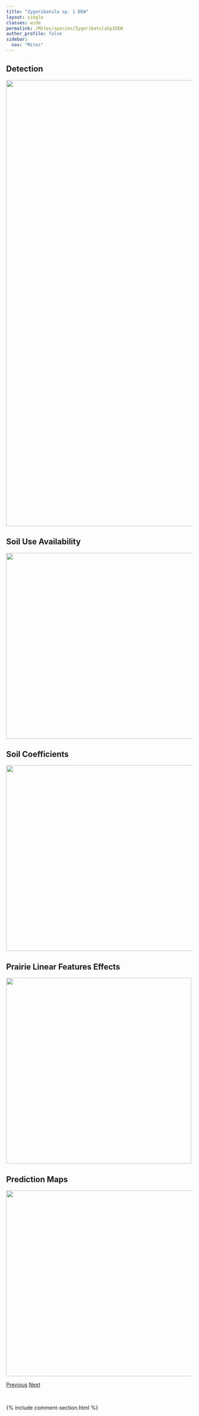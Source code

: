 ```yaml
---
title: "Zygoribatula sp. 1 DEW"
layout: single
classes: wide
permalink: /Mites/species/ZygoribatulaSp1DEW
author_profile: false
sidebar:
  nav: "Mites"
---
```


<h2>Detection</h2>

<a href="https://drive.google.com/uc?export=view&id=1W7ue5So6MEeC-M2Y5POFhPWnY5I1gkuE">
<img src="https://drive.google.com/uc?export=view&id=1W7ue5So6MEeC-M2Y5POFhPWnY5I1gkuE" height = "1200" width = "800">
</a>


<h2>Soil Use Availability</h2>

<a href="https://drive.google.com/uc?export=view&id=1cxTnws7wt3LF6tBUKyZv0cSdmVM9K46a">
<img src="https://drive.google.com/uc?export=view&id=1cxTnws7wt3LF6tBUKyZv0cSdmVM9K46a" height = "500" width = "1000">
</a>


<h2>Soil Coefficients</h2>

<a href="https://drive.google.com/uc?export=view&id=1GLRXowTyzroFRFjHyLkXW3I4HTKDTTCz">
<img src="https://drive.google.com/uc?export=view&id=1GLRXowTyzroFRFjHyLkXW3I4HTKDTTCz" height = "500" width = "1000">
</a>


<h2>Prairie Linear Features Effects</h2>

<a href="https://drive.google.com/uc?export=view&id=150GGPRQD8onG2pqxv5ztOGqCcsnSRTK1">
<img src="https://drive.google.com/uc?export=view&id=150GGPRQD8onG2pqxv5ztOGqCcsnSRTK1" height = "500" width = "500">
</a>


<h2>Prediction Maps</h2>

<a href="https://drive.google.com/uc?export=view&id=1KZFvJOcbP2InRF0ZRXtF__Zv-dMpYAV_">
<img src="https://drive.google.com/uc?export=view&id=1KZFvJOcbP2InRF0ZRXtF__Zv-dMpYAV_" height = "500" width = "1000">
</a>


<a href="/DevelopmentWebsite/Mites/species/ZygoribatulaBulanovae" class="pagination--pager" title="Zygoribatula bulanovae">Previous</a> <a href="/DevelopmentWebsite/Mites/species/ZygoribatulaSp2DEW" class="pagination--pager" title="Zygoribatula sp. 2 DEW">Next</a>

<p>&nbsp;</p>

{% include comment-section.html %}
